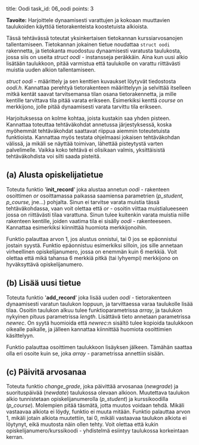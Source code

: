 title: Oodi
task_id: 06_oodi
points: 3


**Tavoite:** Harjoittele dynaamisesti varattujen ja kokoaan muuttavien
  taulukoiden käyttöä tietorakenteista koostetuista alkioista.

Tässä tehtävässä toteutat yksinkertaisen tietokannan kurssiarvosanojen
tallentamiseen. Tietokannan jokainen tietue noudattaa `struct oodi`
rakennetta, ja tietokanta muodostuu dynaamisesti varatusta taulukosta,
jossa siis on useita *struct oodi* - instansseja peräkkäin. Aina kun
uusi alkio lisätään taulukkoon, pitää varmistua että taulukolle on
varattu riittävästi muistia uuden alkion tallentamiseen.

*struct oodi* - määrittely ja sen kenttien kuvaukset löytyvät
 tiedostosta *oodi.h*. Kannattaa perehtyä tietorakenteen määrittelyyn
 ja selvittää itselleen mitkä kentät saavat tarvitsemansa tilan osana
 tietorakennetta, ja mille kentille tarvittava tila pitää varata
 erikseen. Esimerkiksi kenttä *course* on merkkijono, jolle pitää
 dynaamisesti varata tarvittu tila erikseen.

Harjoituksessa on kolme kohtaa, joista kustakin saa yhden
pisteen. Kannattaa toteuttaa tehtäväkohdat annetussa järjestyksessä,
koska myöhemmät tehtäväkohdat saattavat riippua aiemmin toteutetuista
funktioista. Kannattaa myös testata ohjelmaasi jokaisen tehtäväkohdan
välissä, ja mikäli se näyttää toimivan, lähettää pisteytystä varten
palvelimelle. Vaikka koko tehtävä ei olisikaan valmis, yksittäisistä
tehtäväkohdista voi silti saada pisteitä.


(a) Alusta opiskelijatietue
-------------------------------

Toteuta funktio '**init_record**' joka alustaa annetun *oodi* -
rakenteen osoittimen *or* osoittamassa paikassa saamiensa parametrien
(*p_student, p_course,* jne...) pohjalta. Sinun ei tarvitse varata
muistia tässä tehtäväkohdassa, vaan voit olettaa että *or* - osoitin
viittaa muistialueeseen jossa on riittävästi tilaa varattuna. Sinun
tulee kuitenkin varata muistia niille rakenteen kentille, joiden
vaatima tila ei sisälly *oodi* - rakenteeseen. Kannattaa esimerkiksi
kiinnittää huomiota merkkijonoihin.

Funktio palauttaa arvon 1, jos alustus onnistui, tai 0 jos se
epäonnistui jostain syystä. Funktio epäonnistuu esimerkiksi silloin,
jos sille annetaan virheellinen opiskelijanumero, jossa on enemmän
kuin 6 merkkiä. Voit olettaa että mikä tahansa 6 merkkiä pitkä (tai
lyhyempi) merkkijono on hyväksyttävä opiskelijanumero.


(b) Lisää uusi tietue
--------------------

Toteuta funktio '**add_record**' joka lisää uuden *oodi* -
tietorakenteen dynaamisesti varatun taulukon loppuun, ja tarvittaessa
varaa taulukolle lisää tilaa. Osoitin taulukon alkuu tulee
funktioparametrissa *array*, ja taulukon nykyinen pituus parametrissa
*length*. Lisättävä tieto annetaan parametrissa *newrec*. On syytä
huomioida että *newrec*:n sisältö tulee kopioida taulukkoon oikealle
paikalle, ja jälleen kannattaa kiinnittää huomiota osoittimien
käsittelyyn.

Funktio palauttaa osoittimen taulukkoon lisäyksen jälkeen. Tämähän
saattaa olla eri osoite kuin se, joka *array* - parametrissa annettiin
sisään.


(c) Päivitä arvosanaa
------------------

Toteuta funktio *change_grade*, joka päivittää arvosanaa (*newgrade*)
ja suorituspäivää (*newdate*) taulukossa olevaan alkioon. Muutettava
taulukon alkio tunnistetaan opiskelijanumerolla (*p_student*) ja
kurssikoodilla (*p_course*). Molempien pitää täsmätä, jotta muutos
voidaan tehdä. Mikäli vastaavaa alkiota ei löydy, funktio ei muuta
mitään. Funktio palauttaa arvon 1, mikäli jotain alkiota muutettiin,
tai 0, mikäli vastaavaa taulukon alkiota ei löytynyt, eikä muutosta
näin ollen tehty. Voit olettaa että kukin
opiskelijanumero/kurssikoodi - yhdistelmä esiintyy taulukossa
korkeintaan kerran.
